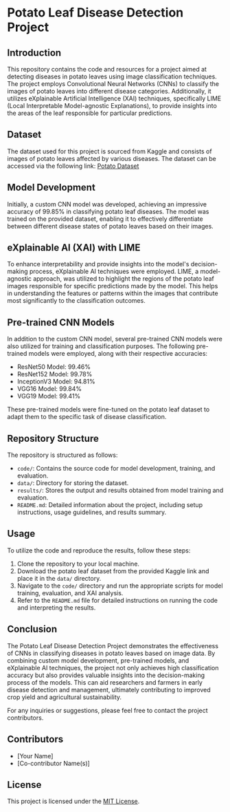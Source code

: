 # Potato Leaf Disease Detection Project

## Introduction
This repository contains the code and resources for a project aimed at detecting diseases in potato leaves using image classification techniques. The project employs Convolutional Neural Networks (CNNs) to classify the images of potato leaves into different disease categories. Additionally, it utilizes eXplainable Artificial Intelligence (XAI) techniques, specifically LIME (Local Interpretable Model-agnostic Explanations), to provide insights into the areas of the leaf responsible for particular predictions.

## Dataset
The dataset used for this project is sourced from Kaggle and consists of images of potato leaves affected by various diseases. The dataset can be accessed via the following link: [Potato Dataset](https://www.kaggle.com/datasets/arajmishra/potato-dataset)

## Model Development
Initially, a custom CNN model was developed, achieving an impressive accuracy of 99.85% in classifying potato leaf diseases. The model was trained on the provided dataset, enabling it to effectively differentiate between different disease states of potato leaves based on their images.

## eXplainable AI (XAI) with LIME
To enhance interpretability and provide insights into the model's decision-making process, eXplainable AI techniques were employed. LIME, a model-agnostic approach, was utilized to highlight the regions of the potato leaf images responsible for specific predictions made by the model. This helps in understanding the features or patterns within the images that contribute most significantly to the classification outcomes.

## Pre-trained CNN Models
In addition to the custom CNN model, several pre-trained CNN models were also utilized for training and classification purposes. The following pre-trained models were employed, along with their respective accuracies:

- ResNet50 Model: 99.46%
- ResNet152 Model: 99.78%
- InceptionV3 Model: 94.81%
- VGG16 Model: 99.84%
- VGG19 Model: 99.41%

These pre-trained models were fine-tuned on the potato leaf dataset to adapt them to the specific task of disease classification.

## Repository Structure
The repository is structured as follows:

- `code/`: Contains the source code for model development, training, and evaluation.
- `data/`: Directory for storing the dataset.
- `results/`: Stores the output and results obtained from model training and evaluation.
- `README.md`: Detailed information about the project, including setup instructions, usage guidelines, and results summary.

## Usage
To utilize the code and reproduce the results, follow these steps:
1. Clone the repository to your local machine.
2. Download the potato leaf dataset from the provided Kaggle link and place it in the `data/` directory.
3. Navigate to the `code/` directory and run the appropriate scripts for model training, evaluation, and XAI analysis.
4. Refer to the `README.md` file for detailed instructions on running the code and interpreting the results.

## Conclusion
The Potato Leaf Disease Detection Project demonstrates the effectiveness of CNNs in classifying diseases in potato leaves based on image data. By combining custom model development, pre-trained models, and eXplainable AI techniques, the project not only achieves high classification accuracy but also provides valuable insights into the decision-making process of the models. This can aid researchers and farmers in early disease detection and management, ultimately contributing to improved crop yield and agricultural sustainability.

For any inquiries or suggestions, please feel free to contact the project contributors.

## Contributors
- [Your Name]
- [Co-contributor Name(s)]

## License
This project is licensed under the [MIT License](https://opensource.org/licenses/MIT).
